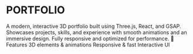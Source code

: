 # PORTFOLIO
A modern, interactive 3D portfolio built using Three.js, React, and GSAP. Showcases projects, skills, and experience with smooth animations and an immersive design. Fully responsive and optimized for performance. 🚀  Features 3D elements &amp; animations Responsive &amp; fast Interactive UI
